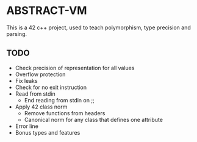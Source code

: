 # ABSTRACT-VM

This is a 42 c++ project, used to teach polymorphism, type precision and parsing.

## TODO

* Check precision of representation for all values
* Overflow protection
* Fix leaks
* Check for no exit instruction
* Read from stdin
	* End reading from stdin on ;;
* Apply 42 class norm
	* Remove functions from headers
	* Canonical norm for any class that defines one attribute
* Error line
* Bonus types and features